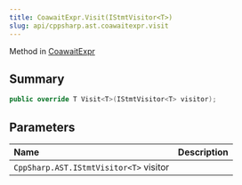 ```yaml
---
title: CoawaitExpr.Visit(IStmtVisitor<T>)
slug: api/cppsharp.ast.coawaitexpr.visit
---
```

Method in [CoawaitExpr](/api/cppsharp/ast/coawaitexpr)

## Summary



```csharp
public override T Visit<T>(IStmtVisitor<T> visitor);
```

## Parameters

|Name|Description|
|:---|:---|
|`CppSharp.AST.IStmtVisitor<T>` visitor||


